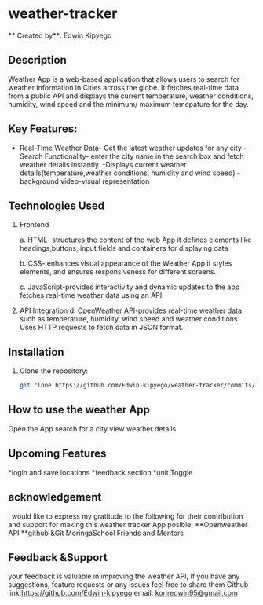 # weather-tracker

** Created by**: Edwin Kipyego

## Description 
Weather App is a web-based application that allows users to search for weather information in Cities across the globe. It fetches real-time data from a public API and displays the current  temperature, weather conditions, humidity, wind speed and the minimum/ maximum temepature for the day.

## Key  Features:
- Real-Time Weather Data- Get the latest weather updates for any city
-Search Functionality-  enter the city name in the search box and fetch weather details instantly.
-Displays current weather details(temperature,weather conditions, humidity and wind speed)
-background video-visual representation 

 
## Technologies Used
1. Frontend 

    a. HTML- structures the content of the web App
    it defines elements like headings,buttons, input fields and containers for displaying data

    b. CSS- enhances visual appearance of the Weather App
    it styles elements, and ensures responsiveness for different screens.

    c. JavaScript-provides interactivity and dynamic updates to the app
    fetches real-time weather data using an API.

2. API Integration
    d. OpenWeather API-provides real-time weather data such as temperature, humidity, wind speed and weather conditions
    Uses HTTP requests to fetch data in JSON format.

## Installation ##

1. Clone the repository:

   ```bash
   git clone https://github.com/Edwin-kipyego/weather-tracker/commits/main/
## How to use the weather App
Open the App
search for a city 
view weather details

## Upcoming Features
*login and save locations
*feedback section
*unit Toggle

## acknowledgement
i would like to express my gratitude to the following for their contribution and support for making this weather tracker App posible.
  **Openweather API 
  **github &Git
  MoringaSchool
  Friends and Mentors

  ## Feedback &Support
  your feedback is valuable in improving the weather API, If you have any suggestions, feature requests or any issues feel free to share them
   Github link:https://github.com/Edwin-kipyego
   email: koriredwin95@gmail.com
  









